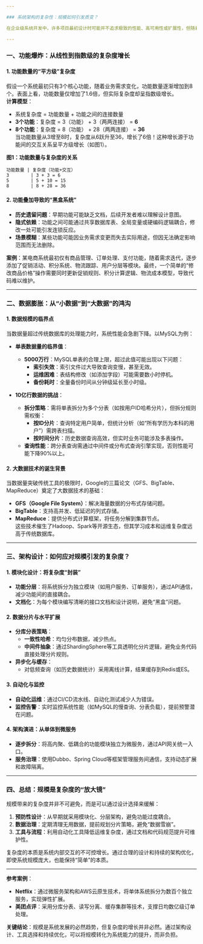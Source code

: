 ```yaml
---

### 系统架构的复杂性：规模如何引发质变？

在企业级系统开发中，许多项目最初设计时可能并不追求极致的性能、高可用性或扩展性，但随着业务发展，系统功能不断叠加、数据量持续增长，最终却陷入“复杂度爆炸”的困境。开发人员面对这样的系统时，常常感叹“这个系统好复杂！”——这种复杂性并非源于技术难度本身，而是规模增长带来的“量变到质变”的必然结果。本文将从功能、数据、架构三个维度，分析规模如何引发复杂度，并探讨应对策略。

---
```


### 一、功能爆炸：从线性到指数级的复杂度增长

#### 1. **功能数量的“平方级”复杂度**
假设一个系统最初只有3个核心功能，随着业务需求变化，功能数量逐渐增加到8个。表面上看，功能数量仅增加了1.6倍，但实际复杂度却呈指数级增长。  
**计算模型**：  
- 系统复杂度 = 功能数量 + 功能之间的连接数量  
- **3个功能**：复杂度 = 3（功能） + 3（两两连接） = **6**  
- **8个功能**：复杂度 = 8（功能） + 28（两两连接） = **36**  
当功能数量从3增至8时，复杂度从6跃升至36，增长了6倍！这种增长源于功能间的交互关系呈平方级增长（如图1）。  

**图1：功能数量与复杂度的关系**  
```
功能数量 | 复杂度（功能+交互）
3        | 3 + 3 = 6
5        | 5 + 10 = 15
8        | 8 + 28 = 36
```

#### 2. **功能叠加导致的“黑盒系统”**
- **历史遗留问题**：早期功能可能缺乏文档，后续开发者难以理解设计意图。  
- **隐式依赖**：功能之间可能通过共享数据库表、全局变量或硬编码逻辑耦合，修改一处可能引发连锁反应。  
- **场景模糊**：某些功能可能因业务需求变更而失去实际用途，但因无法确定影响范围而无法删除。  

**案例**：某电商系统最初仅有商品管理、订单处理、支付功能，随着需求迭代，逐步添加了促销活动、积分系统、物流跟踪、用户分层等模块。最终，一个简单的“修改商品价格”操作需要同时更新促销规则、积分计算逻辑、物流成本模型，导致代码难以维护。

---

### 二、数据膨胀：从“小数据”到“大数据”的鸿沟

#### 1. **数据规模的临界点**
当数据量超过传统数据库的处理能力时，系统性能会急剧下降。以MySQL为例：  
- **单表数据量的临界值**：  
  - **5000万行**：MySQL单表的合理上限，超过此值可能出现以下问题：  
    - **索引失效**：索引文件过大导致查询变慢，甚至无效。  
    - **运维困难**：表结构修改（如添加字段）可能需要数小时停机。  
    - **备份耗时**：全量备份时间从分钟级延长至小时级。  

- **10亿行数据的挑战**：  
  - **拆分策略**：需将单表拆分为多个分表（如按用户ID哈希分片），但拆分规则需权衡：  
    - **按ID分片**：查询特定用户简单，但统计分析（如“所有学历为本科的用户”）需跨表扫描。  
    - **按时间分片**：历史数据查询高效，但实时业务可能涉及多表操作。  
  - **查询性能**：跨分表查询需通过中间件或分布式查询引擎实现，否则性能可能下降90%以上。

#### 2. **大数据技术的诞生背景**
当数据量突破传统工具的极限时，Google的三篇论文（GFS、BigTable、MapReduce）奠定了大数据技术的基础：  
- **GFS（Google File System）**：解决海量数据的分布式存储问题。  
- **BigTable**：支持高并发、低延迟的列式存储。  
- **MapReduce**：提供分布式计算框架，将任务分解到集群节点。  
这些技术催生了Hadoop、Spark等开源生态，但其学习成本和运维复杂度远高于传统数据库。

---

### 三、架构设计：如何应对规模引发的复杂度？

#### 1. **模块化设计：将复杂度“封装”**
- **功能分层**：将系统拆分为独立模块（如用户服务、订单服务），通过API通信，减少功能间的直接耦合。  
- **文档化**：为每个模块编写清晰的接口文档和设计说明，避免“黑盒”问题。  

#### 2. **数据分片与水平扩展**
- **分库分表策略**：  
  - **一致性哈希**：均匀分布数据，减少热点。  
  - **中间件抽象**：通过ShardingSphere等工具透明化分片逻辑，避免业务代码直接处理分片规则。  
- **异步化与缓存**：  
  - 对低频查询（如历史数据统计）采用离线计算，结果缓存到Redis或ES。  

#### 3. **自动化与监控**
- **自动化运维**：通过CI/CD流水线、自动化测试减少人为错误。  
- **监控告警**：实时监控系统性能（如MySQL的慢查询、分表负载），提前预警潜在问题。  

#### 4. **架构演进：从单体到微服务**
- **逐步拆分**：将高内聚、低耦合的功能模块独立为微服务，通过API网关统一入口。  
- **服务治理**：使用Dubbo、Spring Cloud等框架管理服务间通信，支持动态扩展和故障隔离。

---

### 四、总结：规模是复杂度的“放大镜”

规模带来的复杂度并非不可避免，而是可以通过设计选择来缓解：  
1. **预防性设计**：从早期就采用模块化、分层架构，避免功能过度耦合。  
2. **数据治理**：定期清理无用数据，提前规划分片策略，避免“数据雪崩”。  
3. **工具与流程**：利用自动化工具降低运维复杂度，通过文档和代码规范提升可维护性。  

复杂度的本质是系统内部交互的不可控增长。通过合理的设计和持续的架构优化，即使系统规模庞大，也能保持“简单”的本质。  

--- 

**参考案例**：  
- **Netflix**：通过微服务架构和AWS云原生技术，将单体系统拆分为数百个独立服务，实现弹性扩展。  
- **美团点评**：采用分库分表、读写分离、缓存集群等技术，支撑日均数亿级订单处理。  

**关键结论**：规模是系统发展的必然趋势，但复杂度的增长并非必然。通过架构设计、工具选择和持续优化，可以将规模转化为系统能力的提升，而非负担。


